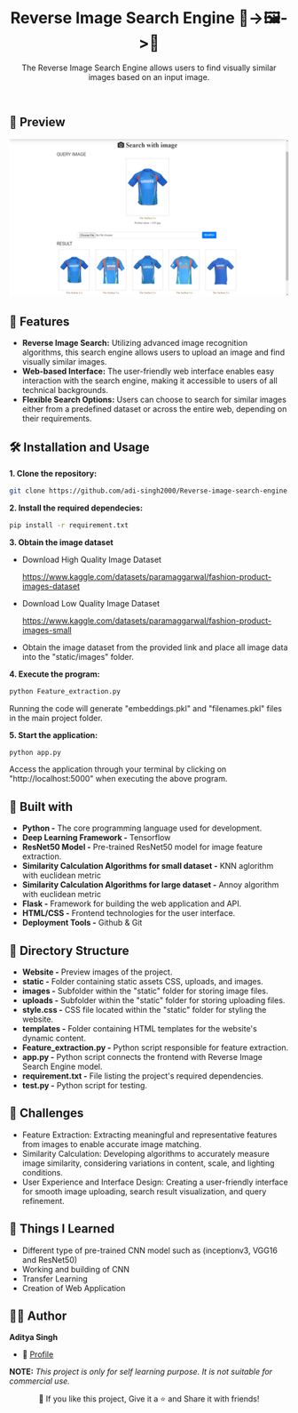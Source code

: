 <h1 align="center"> Reverse Image Search Engine 📸->🖼️->🔎 </h1>
<p align="center">The Reverse Image Search Engine allows users to find visually similar images based on an input image.</p>
<br>

## 🔦 Preview
![Reverse image search preview](Website/result.png)

## 🚀 Features
- **Reverse Image Search:** Utilizing advanced image recognition algorithms, this search engine allows users to upload an image and find visually similar images.
- **Web-based Interface:** The user-friendly web interface enables easy interaction with the search engine, making it accessible to users of all technical backgrounds.
- **Flexible Search Options:** Users can choose to search for similar images either from a predefined dataset or across the entire web, depending on their requirements.

## 🛠️ Installation and Usage

**1. Clone the repository:**

```bash
git clone https://github.com/adi-singh2000/Reverse-image-search-engine.git
```
  
**2. Install the required dependecies:**
  
```Bash
pip install -r requirement.txt
```

**3. Obtain the image dataset**

+ Download High Quality Image Dataset

    https://www.kaggle.com/datasets/paramaggarwal/fashion-product-images-dataset
  
+ Download Low Quality Image Dataset

    https://www.kaggle.com/datasets/paramaggarwal/fashion-product-images-small
  
+ Obtain the image dataset from the provided link and place all image data into the "static/images" folder.
  
**4. Execute the program:**
  
```Bash
python Feature_extraction.py
```
  Running the code will generate "embeddings.pkl" and "filenames.pkl" files in the main project folder.
  
**5. Start the application:**

```Bash
python app.py
```
  Access the application through your terminal by clicking on "http://localhost:5000" when executing the above program.

## 👷 Built with
- **Python -** The core programming language used for development.
- **Deep Learning Framework -** Tensorflow
- **ResNet50 Model -** Pre-trained ResNet50 model for image feature extraction.
- **Similarity Calculation Algorithms for small dataset -** KNN aglorithm with euclidean metric
- **Similarity Calculation Algorithms for large dataset -** Annoy algorithm with euclidean metric
- **Flask -** Framework for building the web application and API.
- **HTML/CSS -** Frontend technologies for the user interface.
- **Deployment Tools -** Github & Git

## 📂 Directory Structure
- **Website -** Preview images of the project.
- **static -** Folder containing static assets CSS, uploads, and images.
- **images -** Subfolder within the "static" folder for storing image files.
- **uploads -** Subfolder within the "static" folder for storing uploading files.
- **style.css -** CSS file located within the "static" folder for styling the website.
- **templates -** Folder containing HTML templates for the website's dynamic content.
- **Feature_extraction.py -** Python script responsible for feature extraction.
- **app.py -** Python script connects the frontend with Reverse Image Search Engine model.
- **requirement.txt -** File listing the project's required dependencies.
- **test.py -** Python script for testing.

## 🤔 Challenges
- Feature Extraction: Extracting meaningful and representative features from images to enable accurate image matching.
- Similarity Calculation: Developing algorithms to accurately measure image similarity, considering variations in content, scale, and lighting conditions.
- User Experience and Interface Design: Creating a user-friendly interface for smooth image uploading, search result visualization, and query refinement.
  
## 🥸 Things I Learned
  - Different type of pre-trained CNN model such as (inceptionv3, VGG16 and ResNet50)
  - Working and building of CNN
  - Transfer Learning
  - Creation of Web Application

## 🧑🏻 Author

**Aditya Singh**

- 🌌 [Profile](https://www.linkedin.com/in/aditya-singh-aba7691ba/ "Aditya Singh")


**NOTE:** *This project is only for self learning purpose. It is not suitable for commercial use.*
<p align="center">💙 If you like this project, Give it a ⭐ and Share it with friends!</p>
